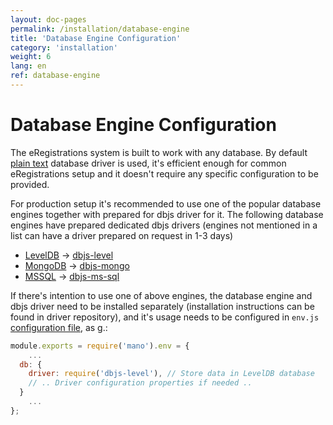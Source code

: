```yaml
---
layout: doc-pages
permalink: /installation/database-engine
title: 'Database Engine Configuration'
category: 'installation'
weight: 6
lang: en
ref: database-engine
---
```


# Database Engine Configuration

The eRegistrations system is built to work with any database. By default [plain text](https://github.com/medikoo/dbjs-persistence/tree/master/text-file) database driver is used, it's efficient enough for common eRegistrations setup and it doesn't require any specific configuration to be provided.

For production setup it's recommended to use one of the popular database engines together with prepared for dbjs driver for it.
The following database engines have prepared dedicated dbjs drivers (engines not mentioned in a list can have a driver prepared on request in 1-3 days)

- [LevelDB](http://leveldb.org/) -> [dbjs-level](https://github.com/medikoo/dbjs-level)
- [MongoDB](https://www.mongodb.com) -> [dbjs-mongo](https://github.com/medikoo/dbjs-mongo)
- [MSSQL](https://www.microsoft.com/en-us/sql-server/sql-server-2016) -> [dbjs-ms-sql](https://github.com/medikoo/dbjs-ms-sql)

If there's intention to use one of above engines, the database engine and dbjs driver need to be installed separately (installation instructions can be found in driver repository), and it's usage needs to be configured in  `env.js` [configuration file](/installation/environment-configuration), as g.:

```javascript
module.exports = require('mano').env = {
	...
  db: {
    driver: require('dbjs-level'), // Store data in LevelDB database
    // .. Driver configuration properties if needed ..
  }
	...
};
```
